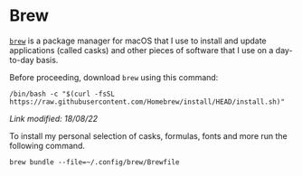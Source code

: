 # Brew

[`brew`](https://brew.sh/) is a package manager for macOS that I use to install and update applications (called casks) and other pieces of software that I use on a day-to-day basis.

Before proceeding, download `brew` using this command:

```
/bin/bash -c "$(curl -fsSL https://raw.githubusercontent.com/Homebrew/install/HEAD/install.sh)"
```
*Link modified: 18/08/22*

To install my personal selection of casks, formulas, fonts and more run the following command.
```
brew bundle --file=~/.config/brew/Brewfile
```

